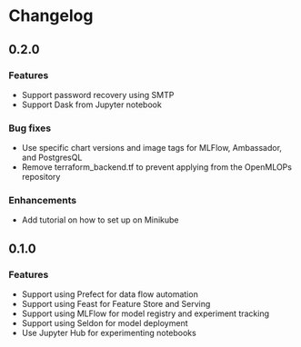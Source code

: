 # Changelog

## 0.2.0

### Features
- Support password recovery using SMTP
- Support Dask from Jupyter notebook

### Bug fixes
- Use specific chart versions and image tags for MLFlow, Ambassador, and PostgresQL
- Remove terraform_backend.tf to prevent applying from the OpenMLOPs repository

### Enhancements
- Add tutorial on how to set up on Minikube

## 0.1.0

### Features
- Support using Prefect for data flow automation
- Support using Feast for Feature Store and Serving
- Support using MLFlow for model registry and experiment tracking 
- Support using Seldon for model deployment
- Use Jupyter Hub for experimenting notebooks 

